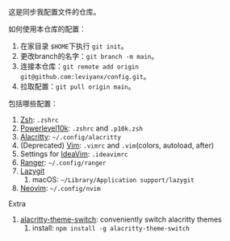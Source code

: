 这是同步我配置文件的仓库。

如何使用本仓库的配置：

1. 在家目录 `$HOME`下执行 `git init`。
2. 更改branch的名字：`git branch -m main`。
3. 连接本仓库：`git remote add origin git@github.com:leviyanx/config.git`。
4. 拉取配置：`git pull origin main`。

包括哪些配置：

1. [Zsh](https://www.zsh.org/): `.zshrc`
2. [Powerlevel10k](https://github.com/romkatv/powerlevel10k): `.zshrc` and `.p10k.zsh`
3. [Alacritty](https://github.com/alacritty/alacritty): `~/.config/alacritty`
4. (Deprecated) [Vim](https://www.vim.org/): `.vimrc` and `.vim`(colors, autoload, after)
5. Settings for [IdeaVim](https://plugins.jetbrains.com/plugin/164-ideavim): `.ideavimrc`
6. [Ranger](https://github.com/ranger/ranger): `~/.config/ranger`
7. [Lazygit](https://github.com/jesseduffield/lazygit)
   1. macOS: `~/Library/Application support/lazygit`
8. [Neovim](https://neovim.io/): `~/.config/nvim`

Extra

1. [alacritty-theme-switch](https://github.com/tichopad/alacritty-theme-switch): conveniently switch alacritty themes
    1. install: `npm install -g alacritty-theme-switch`
